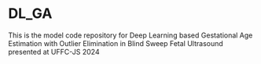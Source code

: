 # DL_GA
This is the model code repository for Deep Learning based Gestational Age Estimation with Outlier Elimination in Blind Sweep Fetal Ultrasound presented at UFFC-JS 2024
